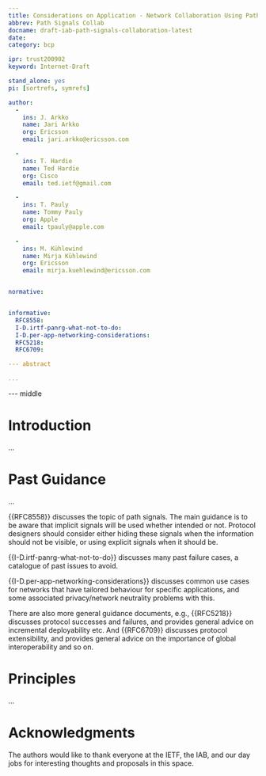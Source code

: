```yaml
---
title: Considerations on Application - Network Collaboration Using Path Signals
abbrev: Path Signals Collab
docname: draft-iab-path-signals-collaboration-latest
date:
category: bcp

ipr: trust200902
keyword: Internet-Draft

stand_alone: yes
pi: [sortrefs, symrefs]

author:
  -
    ins: J. Arkko
    name: Jari Arkko
    org: Ericsson
    email: jari.arkko@ericsson.com

  -
    ins: T. Hardie
    name: Ted Hardie
    org: Cisco
    email: ted.ietf@gmail.com

  -
    ins: T. Pauly
    name: Tommy Pauly
    org: Apple
    email: tpauly@apple.com

  -
    ins: M. Kühlewind
    name: Mirja Kühlewind
    org: Ericsson
    email: mirja.kuehlewind@ericsson.com


normative:


informative:
  RFC8558:
  I-D.irtf-panrg-what-not-to-do:
  I-D.per-app-networking-considerations:
  RFC5218:
  RFC6709:

--- abstract

...
```


--- middle

# Introduction

...

# Past Guidance

...

{{RFC8558}} discusses the topic of path signals. The main guidance is
to be aware that implicit signals will be used whether intended or
not. Protocol designers should consider either hiding these signals
when the information should not be visible, or using explicit signals
when it should be.

{{I-D.irtf-panrg-what-not-to-do}} discusses many past failure cases, a
catalogue of past issues to avoid.

{{I-D.per-app-networking-considerations}} discusses common use cases
for networks that have tailored behaviour for specific applications,
and some associated privacy/network neutrality problems with this.

There are also more general guidance documents, e.g., {{RFC5218}}
discusses protocol successes and failures, and provides general advice
on incremental deployability etc. And {{RFC6709}} discusses protocol
extensibility, and provides general advice on the importance of global
interoperability and so on.

# Principles

...

# Acknowledgments

The authors would like to thank everyone at the IETF, the IAB, and our day jobs for interesting thoughts and proposals in this space.
